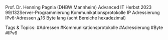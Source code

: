 Prof. Dr. Henning Pagnia (DHBW Mannheim) Advanced IT Herbst 2023 99/132Server-Programmierung Kommunikationsprotokolle
IP
Adressierung
IPv6-Adressen
◮16 Byte lang (acht Bereiche hexadezimal)

   Tags & Topics:
   #Adressen
   #Kommunikationsprotokolle
   #Adressierung
   #Byte
   #IPv6